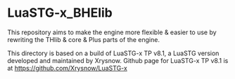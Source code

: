 # LuaSTG-x_BHElib
This repository aims to make the engine more flexible & easier to use by rewriting the THlib & core & Plus parts of the engine.

This directory is based on a build of LuaSTG-x TP v8.1, a LuaSTG version developed and maintained 
by Xrysnow. Github page for LuaSTG-x TP v8.1 is at https://github.com/Xrysnow/LuaSTG-x
